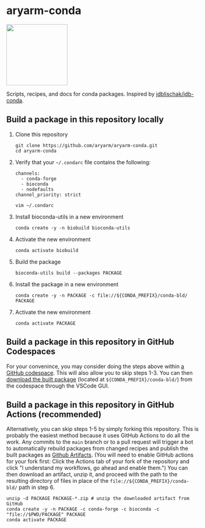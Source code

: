 # aryarm-conda
[<img src=https://github.com/codespaces/badge.svg width=160>](https://codespaces.new/aryarm/aryarm-conda)

Scripts, recipes, and docs for conda packages. Inspired by [jdblischak/jdb-conda](https://github.com/jdblischak/jdb-conda).

## Build a package in this repository locally

1. Clone this repository
    ```
    git clone https://github.com/aryarm/aryarm-conda.git
    cd aryarm-conda
    ```
2. Verify that your `~/.condarc` file contains the following:
   ```
   channels:
     - conda-forge
     - bioconda
     - nodefaults
   channel_priority: strict
   ```
   ```
   vim ~/.condarc
   ```
3. Install bioconda-utils in a new environment
    ```
    conda create -y -n biobuild bioconda-utils
    ```
4. Activate the new environment
    ```
    conda activate biobuild
    ```
5. Build the package
    ```
    bioconda-utils build --packages PACKAGE
    ```
6. Install the package in a new environment
    ```
    conda create -y -n PACKAGE -c file://${CONDA_PREFIX}/conda-bld/ PACKAGE
    ```
7. Activate the new environment
    ```
    conda activate PACKAGE
    ```

## Build a package in this repository in GitHub Codespaces
For your convenince, you may consider doing the steps above within [a GitHub codespace](https://codespaces.new/aryarm/aryarm-conda). This will also allow you to skip steps 1-3. You can then [download the built package](https://github.com/orgs/community/discussions/62388#discussioncomment-7281243) (located at `${CONDA_PREFIX}/conda-bld/`) from the codespace through the VSCode GUI.

## Build a package in this repository in GitHub Actions (recommended)
Alternatively, you can skip steps 1-5 by simply forking this repository. This is probably the easiest method because it uses GitHub Actions to do all the work. Any commits to the `main` branch or to a pull request will trigger a bot to automatically rebuild packages from changed recipes and publish the built packages as [Github Artifacts](https://docs.github.com/en/actions/managing-workflow-runs/downloading-workflow-artifacts). (You will need to enable GitHub actions for your fork first: Click the Actions tab of your fork of the repository and click "I understand my workflows, go ahead and enable them.") You can then download an artifact, unzip it, and proceed with the path to the resulting directory of files in place of the `file://${CONDA_PREFIX}/conda-bld/` path in step 6.
```
unzip -d PACKAGE PACKAGE-*.zip # unzip the downloaded artifact from GitHub
conda create -y -n PACKAGE -c conda-forge -c bioconda -c "file://$PWD/PACKAGE" PACKAGE
conda activate PACKAGE
```
